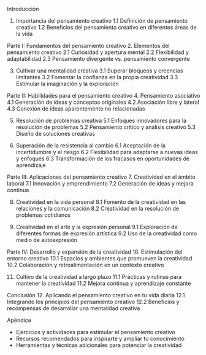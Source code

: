 Introducción
1. Importancia del pensamiento creativo
   1.1 Definición de pensamiento creativo
   1.2 Beneficios del pensamiento creativo en diferentes áreas de la vida

Parte I: Fundamentos del pensamiento creativo
2. Elementos del pensamiento creativo
   2.1 Curiosidad y apertura mental
   2.2 Flexibilidad y adaptabilidad
   2.3 Pensamiento divergente vs. pensamiento convergente

3. Cultivar una mentalidad creativa
   3.1 Superar bloqueos y creencias limitantes
   3.2 Fomentar la confianza en la propia creatividad
   3.3 Estimular la imaginación y la exploración

Parte II: Habilidades para el pensamiento creativo
4. Pensamiento asociativo
   4.1 Generación de ideas y conceptos originales
   4.2 Asociación libre y lateral
   4.3 Conexión de ideas aparentemente no relacionadas

5. Resolución de problemas creativa
   5.1 Enfoques innovadores para la resolución de problemas
   5.2 Pensamiento crítico y análisis creativo
   5.3 Diseño de soluciones creativas

6. Superación de la resistencia al cambio
   6.1 Aceptación de la incertidumbre y el riesgo
   6.2 Flexibilidad para adaptarse a nuevas ideas y enfoques
   6.3 Transformación de los fracasos en oportunidades de aprendizaje

Parte III: Aplicaciones del pensamiento creativo
7. Creatividad en el ámbito laboral
   7.1 Innovación y emprendimiento
   7.2 Generación de ideas y mejora continua

8. Creatividad en la vida personal
   8.1 Fomento de la creatividad en las relaciones y la comunicación
   8.2 Creatividad en la resolución de problemas cotidianos

9. Creatividad en el arte y la expresión personal
   9.1 Exploración de diferentes formas de expresión artística
   9.2 Uso de la creatividad como medio de autoexpresión

Parte IV: Desarrollo y expansión de la creatividad
10. Estimulación del entorno creativo
    10.1 Espacios y ambientes que promueven la creatividad
    10.2 Colaboración y retroalimentación en un contexto creativo

11. Cultivo de la creatividad a largo plazo
    11.1 Prácticas y rutinas para mantener la creatividad
    11.2 Mejora continua y aprendizaje constante

Conclusión
12. Aplicando el pensamiento creativo en tu vida diaria
    12.1 Integrando los principios del pensamiento creativo
    12.2 Beneficios y recompensas de desarrollar una mentalidad creativa

Apéndice
   - Ejercicios y actividades para estimular el pensamiento creativo
   - Recursos recomendados para inspirarte y ampliar tu conocimiento
   - Herramientas y técnicas adicionales para potenciar la creatividad
